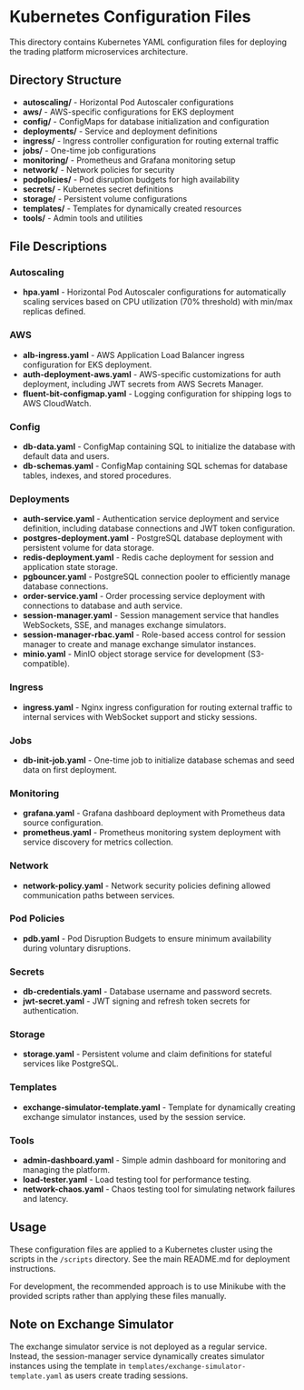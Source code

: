 # Kubernetes Configuration Files

This directory contains Kubernetes YAML configuration files for deploying the trading platform microservices architecture.

## Directory Structure

- **autoscaling/** - Horizontal Pod Autoscaler configurations
- **aws/** - AWS-specific configurations for EKS deployment
- **config/** - ConfigMaps for database initialization and configuration
- **deployments/** - Service and deployment definitions
- **ingress/** - Ingress controller configuration for routing external traffic
- **jobs/** - One-time job configurations
- **monitoring/** - Prometheus and Grafana monitoring setup
- **network/** - Network policies for security
- **podpolicies/** - Pod disruption budgets for high availability
- **secrets/** - Kubernetes secret definitions
- **storage/** - Persistent volume configurations
- **templates/** - Templates for dynamically created resources
- **tools/** - Admin tools and utilities

## File Descriptions

### Autoscaling

- **hpa.yaml** - Horizontal Pod Autoscaler configurations for automatically scaling services based on CPU utilization (70% threshold) with min/max replicas defined.

### AWS

- **alb-ingress.yaml** - AWS Application Load Balancer ingress configuration for EKS deployment.
- **auth-deployment-aws.yaml** - AWS-specific customizations for auth deployment, including JWT secrets from AWS Secrets Manager.
- **fluent-bit-configmap.yaml** - Logging configuration for shipping logs to AWS CloudWatch.

### Config

- **db-data.yaml** - ConfigMap containing SQL to initialize the database with default data and users.
- **db-schemas.yaml** - ConfigMap containing SQL schemas for database tables, indexes, and stored procedures.

### Deployments

- **auth-service.yaml** - Authentication service deployment and service definition, including database connections and JWT token configuration.
- **postgres-deployment.yaml** - PostgreSQL database deployment with persistent volume for data storage.
- **redis-deployment.yaml** - Redis cache deployment for session and application state storage.
- **pgbouncer.yaml** - PostgreSQL connection pooler to efficiently manage database connections.
- **order-service.yaml** - Order processing service deployment with connections to database and auth service.
- **session-manager.yaml** - Session management service that handles WebSockets, SSE, and manages exchange simulators.
- **session-manager-rbac.yaml** - Role-based access control for session manager to create and manage exchange simulator instances.
- **minio.yaml** - MinIO object storage service for development (S3-compatible).

### Ingress

- **ingress.yaml** - Nginx ingress configuration for routing external traffic to internal services with WebSocket support and sticky sessions.

### Jobs

- **db-init-job.yaml** - One-time job to initialize database schemas and seed data on first deployment.

### Monitoring

- **grafana.yaml** - Grafana dashboard deployment with Prometheus data source configuration.
- **prometheus.yaml** - Prometheus monitoring system deployment with service discovery for metrics collection.

### Network

- **network-policy.yaml** - Network security policies defining allowed communication paths between services.

### Pod Policies

- **pdb.yaml** - Pod Disruption Budgets to ensure minimum availability during voluntary disruptions.

### Secrets

- **db-credentials.yaml** - Database username and password secrets.
- **jwt-secret.yaml** - JWT signing and refresh token secrets for authentication.

### Storage

- **storage.yaml** - Persistent volume and claim definitions for stateful services like PostgreSQL.

### Templates

- **exchange-simulator-template.yaml** - Template for dynamically creating exchange simulator instances, used by the session service.

### Tools

- **admin-dashboard.yaml** - Simple admin dashboard for monitoring and managing the platform.
- **load-tester.yaml** - Load testing tool for performance testing.
- **network-chaos.yaml** - Chaos testing tool for simulating network failures and latency.

## Usage

These configuration files are applied to a Kubernetes cluster using the scripts in the `/scripts` directory. See the main README.md for deployment instructions.

For development, the recommended approach is to use Minikube with the provided scripts rather than applying these files manually.

## Note on Exchange Simulator

The exchange simulator service is not deployed as a regular service. Instead, the session-manager service dynamically creates simulator instances using the template in `templates/exchange-simulator-template.yaml` as users create trading sessions.